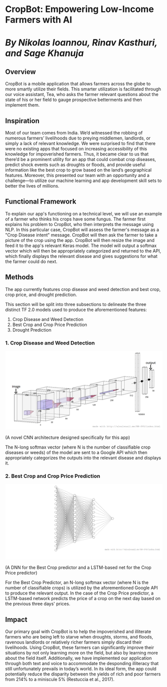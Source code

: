 # CropBot: Empowering Low-Income Farmers with AI 
# *By Nikolas Ioannou, Rinav Kasthuri, and Sage Khanuja*

## Overview
CropBot is a mobile application that allows farmers across the globe to more smartly utilize their fields. This smarter utilization is facilitated through our voice assistant, Tea, who asks the farmer relevant questions about the state of his or her field to gauge prospective betterments and then implement them.

## Inspiration
Most of our team comes from India. We’d witnessed the robbing of numerous farmers’ livelihoods due to preying middlemen, landlords, or simply a lack of relevant knowledge. We were surprised to find that there were no existing apps that focused on increasing accessibility of this knowledge for impoverished farmers. Thus, it became clear to us that there’d be a prominent utility for an app that could combat crop diseases, predict shock events such as droughts or floods, and provide useful information like the best crop to grow based on the land’s geographical features. Moreover, this presented our team with an opportunity and a challenge—to utilize our machine learning and app development skill sets to better the lives of millions.

## Functional Framework
To explain our app's functioning on a technical level, we will use an example of a farmer who thinks his crops have some fungus. The farmer first explains his problem to CropBot, who then interprets the message using NLP. In this particular case, CropBot will assess the farmer's message as a "Crop Disease intent" message. CropBot will then ask the farmer to take a picture of the crop using the app. CropBot will then resize the image and feed it to the app's relevant Keras model. The model will output a softmax vector which will then be appropriately categorized and returned to the API, which finally displays the relevant disease and gives suggestions for what the farmer could do next.
## Methods
The app currently features crop disease and weed detection and best crop, crop price, and drought prediction.

This section will be split into three subsections to delineate the three distinct TF 2.0 models used to produce the aforementioned features:

  1. Crop Disease and Weed Detection
  2. Best Crop and Crop Price Prediction
  3. Drought Prediction
  
### 1. Crop Disease and Weed Detection
![Model Structure - CDWD](https://github.com/sagek21/AGH/blob/master/CropDiseaseDetection.png)

(A novel CNN architecture designed specifically for this app)

The N-long softmax vector (where N is the number of classifiable crop diseases or weeds) of the model are sent to a Google API which then appropriately categorizes the outputs into the relevant disease and displays it.

### 2. Best Crop and Crop Price Prediction
![Model Structure - BCP](https://github.com/sagek21/AGH/blob/master/BestCrop.png)

(A DNN for the Best Crop predictor and a LSTM-based net for the Crop Price predictor)

For the Best Crop Predictor, an N-long softmax vector (where N is the number of classifiable crops) is utilized by the aforementioned Google API to produce the relevant output. In the case of the Crop Price predictor, a LSTM-based network predicts the price of a crop on the next day based on the previous three days' prices.

## Impact
Our primary goal with CropBot is to help the impoverished and illiterate farmers who are being left to starve when droughts, storms, and floods, ravenous landlords or relatively richer farmers simply discard their livelihoods. Using CropBot, these farmers can significantly improve their situations by not only learning more on the field, but also by learning more about the field itself. Additionally, we have implemented our application through both text and voice to accommodate the desponding illiteracy that still unfortunately prevails in today’s world. In its ideal form, the app could potentially reduce the disparity between the yields of rich and poor farmers from 214% to a miniscule 5% (Restuccia et al., 2017).
